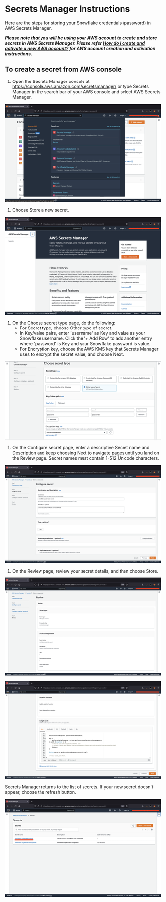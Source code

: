 # Secrets Manager Instructions

Here are the steps for storing your Snowflake credentials (password) in AWS Secrets Manager.

**_Please note that you will be using your AWS account to create and store secrets in AWS Secrets Manager. Please refer [How do I create and activate a new AWS account?](https://aws.amazon.com/premiumsupport/knowledge-center/create-and-activate-aws-account/) for AWS account creation and activation instructions._**

## To create a secret from AWS console

1. Open the Secrets Manager console at https://console.aws.amazon.com/secretsmanager/ or type Secrets Manager in the search bar of your AWS console and select AWS Secrets Manager.

![aws console](img/aws-console.png)

1. Choose Store a new secret.

![secrets manager](img/secrets-manager.png)

1. On the Choose secret type page, do the following:
    - For Secret type, choose Other type of secret.
    - In Key/value pairs, enter 'username' as Key and value as your Snowflake username. Click the '+ Add Row' to add another entry where 'password' is Key       and your Snowflake password is value. 
    - For Encryption key, choose the AWS KMS key that Secrets Manager uses to encrypt the secret value, and choose Next.

![choose secret type](img/choose-secret-type.png)

1. On the Configure secret page, enter a descriptive Secret name and Description and keep choosing Next to navigate pages until you land on the Review page. Secret names must contain 1-512 Unicode characters.

![configure secret](img/configure-secret.png)

1. On the Review page, review your secret details, and then choose Store.

![review secrets 1](img/review-secrets-1.png)

![review secrets 2](img/review-secrets-2.png)

Secrets Manager returns to the list of secrets. If your new secret doesn't appear, choose the refresh button.

![secret created](img/secret-created-success.png)
